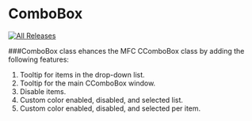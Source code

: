 # ComboBox
[![All Releases](https://img.shields.io/github/downloads/David-Maisonave/ComboBox/total.svg)](https://github.com/David-Maisonave/ComboBox/releases/latest)

###ComboBox class ehances the MFC CComboBox class by adding the following features:
1. Tooltip for items in the drop-down list.
2. Tooltip for the main CComboBox window.
3. Disable items.
4. Custom color enabled, disabled, and selected list.
5. Custom color enabled, disabled, and selected per item.

